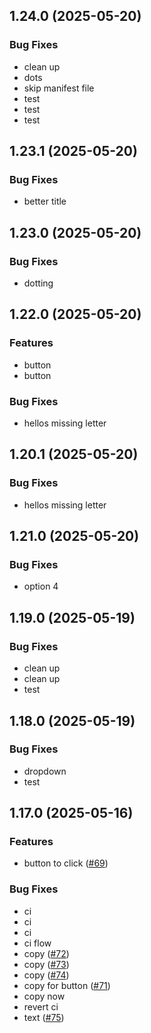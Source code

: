 ## 1.24.0 (2025-05-20)

### Bug Fixes

- clean up
- dots
- skip manifest file
- test
- test
- test

## 1.23.1 (2025-05-20)

### Bug Fixes

- better title

## 1.23.0 (2025-05-20)

### Bug Fixes

- dotting

## 1.22.0 (2025-05-20)

### Features

- button
- button

### Bug Fixes

- hellos missing letter

## 1.20.1 (2025-05-20)

### Bug Fixes

- hellos missing letter

## 1.21.0 (2025-05-20)

### Bug Fixes

- option 4

## 1.19.0 (2025-05-19)

### Bug Fixes

- clean up
- clean up
- test

## 1.18.0 (2025-05-19)

### Bug Fixes

- dropdown
- test

## 1.17.0 (2025-05-16)

### Features

- button to click ([#69](https://github.com/mrarnolds/test/issues/69))

### Bug Fixes

- ci
- ci
- ci
- ci flow
- copy ([#72](https://github.com/mrarnolds/test/issues/72))
- copy ([#73](https://github.com/mrarnolds/test/issues/73))
- copy ([#74](https://github.com/mrarnolds/test/issues/74))
- copy for button ([#71](https://github.com/mrarnolds/test/issues/71))
- copy now
- revert ci
- text ([#75](https://github.com/mrarnolds/test/issues/75))

